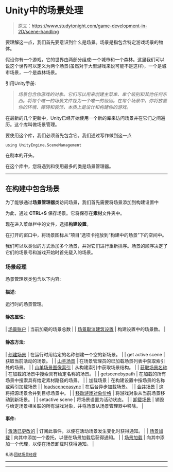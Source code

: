 # Unity中的场景处理

> 原文：<https://www.studytonight.com/game-development-in-2D/scene-handling>

要理解这一点，我们首先要意识到什么是场景。场景是指包含特定游戏场景的物体。

假设你有一个游戏，它的世界由两部分组成:一个城市和一个森林。这里我们可以说这个世界可以定义为两个场景(虽然对于大型游戏来说可能不是这样)，一个是城市场景，一个是森林场景。

引用Unity手册:

> *场景包含你游戏的对象。它们可以用来创建主菜单、单个级别和其他任何东西。将每个唯一的场景文件视为一个唯一的级别。在每个场景中，你将放置你的环境、障碍和装饰，本质上是设计和构建你的游戏。*

在最新的几个更新中，Unity已经开始使用一个新的库来访问场景并在它们之间遍历。这个库叫做场景管理。

要使用这个库，我们必须首先包含它。我们通过写作做到这一点

```
using UnityEngine.SceneManagement
```

在剧本的开头。

在这个库中，您将遇到和使用最多的类是场景管理器。

* * *

## 在构建中包含场景

为了能够通过**场景管理器**类访问场景，我们首先需要将场景添加到构建设置中

为此，通过 **CTRL+S** 保存场景。它将保存在**素材**文件夹中。

现在进入菜单栏中的文件，选择**构建设置**。

在打开的窗口中，将场景图标从“项目”选项卡拖放到“构建中的场景”下的空间中。

我们可以以类似的方式添加多个场景，并对它们进行重新排序。场景的顺序决定了它们的场景号和游戏开始时首先载入的场景。

### 场景经理

场景管理器类包含以下内容:

#### 描述:

运行时的场景管理。

#### 静态属性:

| [场景账户](https://docs.unity3d.com/ScriptReference/SceneManagement.SceneManager-sceneCount.html) | 当前加载的场景总数 |
| [场景取消建筑设置](https://docs.unity3d.com/ScriptReference/SceneManagement.SceneManager-sceneCountInBuildSettings.html) | 构建设置中的场景数。 |

#### 静态方法:

| [创建场景](https://docs.unity3d.com/ScriptReference/SceneManagement.SceneManager.CreateScene.html) | 在运行时用给定的名称创建一个空的新场景。 |
| get active scene | 获取当前活动的场景。 |
| [山羊场景](https://docs.unity3d.com/ScriptReference/SceneManagement.SceneManager.GetSceneAt.html) | 在场景管理员的已加载场景列表中获取索引处的场景。 |
| [山羊场景图像索引](https://docs.unity3d.com/ScriptReference/SceneManagement.SceneManager.GetSceneByBuildIndex.html) | 从构建索引中获取场景结构。 |
| [获取场景名称](https://docs.unity3d.com/ScriptReference/SceneManagement.SceneManager.GetSceneByName.html) | 在加载的场景中搜索具有给定名称的场景。 |
| getscenebypath | 在加载的所有场景中搜索具有给定素材路径的场景。 |
| 加载场景 | 在构建设置中按场景的名称或索引加载场景 |
| [loadsceneeasync](https://docs.unity3d.com/ScriptReference/SceneManagement.SceneManager.LoadSceneAsync.html) | 在后台异步加载场景。 |
| [合并场景](https://docs.unity3d.com/ScriptReference/SceneManagement.SceneManager.MergeScenes.html) | 这将把源场景合并到目标场景中。 |
| [移动游戏对象价格](https://docs.unity3d.com/ScriptReference/SceneManagement.SceneManager.MoveGameObjectToScene.html) | 将游戏对象从当前场景移动到新场景。 |
| setactive scene | 将场景设置为活动状态。 |
| [卸载场景](https://docs.unity3d.com/ScriptReference/SceneManagement.SceneManager.UnloadSceneAsync.html) | 销毁与给定场景相关联的所有游戏对象，并将场景从场景管理器中移除。 |

#### 事件:

| [激活已更改的](https://docs.unity3d.com/ScriptReference/SceneManagement.SceneManager-activeSceneChanged.html) | 订阅此事件，以便在活动场景发生变化时获得通知。 |
| [场景加载](https://docs.unity3d.com/ScriptReference/SceneManagement.SceneManager-sceneLoaded.html) | 向其中添加一个委托，以便在场景加载后获得通知。 |
| [场景加载](https://docs.unity3d.com/ScriptReference/SceneManagement.SceneManager-sceneUnloaded.html) | 向其中添加一个代理，以便在场景卸载时获得通知。 |

<small>礼遇:[团结场景经理](https://docs.unity3d.com/ScriptReference/SceneManagement.SceneManager.html)</small>

* * *

* * *